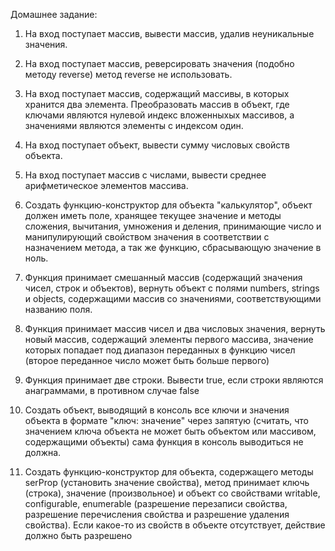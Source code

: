 Домашнее задание:

1. На вход поступает массив, вывести массив, удалив неуникальные значения.

2. На вход поступает массив, реверсировать значения (подобно методу reverse) метод reverse не использовать.

3. На вход поступает массив, содержащий массивы, в которых хранится два элемента. Преобразовать массив в объект, где ключами являются нулевой индекс вложенныхых массивов, а значениями являются элементы с индексом один.

4. На вход поступает объект, вывести сумму числовых свойств объекта.

5. На вход поступает массив с числами, вывести среднее арифметическое элементов массива.

6. Создать функцию-конструктор для объекта "калькулятор", объект должен иметь поле, хранящее текущее значение и методы сложения, вычитания, умножения и деления, принимающие число и манипулирующий свойством значения в соответствии с назначением метода, а так же функцию, сбрасывающую значение в ноль.

7. Функция принимает смешанный массив (содержащий значения чисел, строк и объектов), вернуть объект с полями numbers, strings и objects, содержащими массив со значениями, соответствующими названию поля.

8. Функция принимает массив чисел и два числовых значения, вернуть новый массив, содержащий элементы первого массива, значение которых попадает под диапазон переданных в функцию чисел (второе переданное число может быть больше первого)

9. Функция принимает две строки. Вывести true, если строки являются анаграммами, в противном случае false

10. Создать объект, выводящий в консоль все ключи и значения объекта в формате "ключ: значение" через запятую (считать, что значением ключа объекта не может быть объектом или массивом, содержащими объекты) сама функция в консоль выводиться не должна.

11. Создать функцию-конструктор для объекта, содержащего методы serProp (установить значение свойства), метод принимает ключь (строка), значение (произвольное) и объект со свойствами writable, configurable, enumerable (разрешение перезаписи свойства, разрешение перечисления свойства и разрешение удаления свойства). Если какое-то из свойств в объекте отсутствует, действие должно быть разрешено